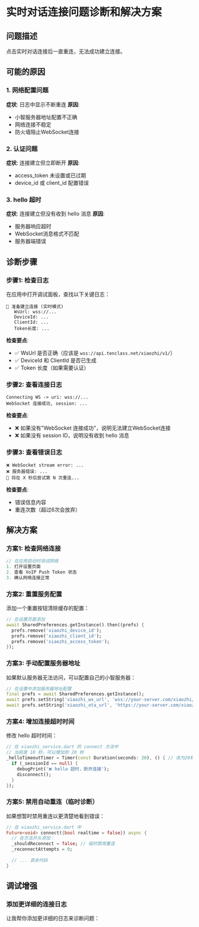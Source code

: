 # 实时对话连接问题诊断和解决方案

## 问题描述
点击实时对话连接后一直重连，无法成功建立连接。

## 可能的原因

### 1. 网络配置问题
**症状**: 日志中显示不断重连
**原因**: 
- 小智服务器地址配置不正确
- 网络连接不稳定
- 防火墙阻止WebSocket连接

### 2. 认证问题
**症状**: 连接建立但立即断开
**原因**:
- access_token 未设置或已过期
- device_id 或 client_id 配置错误

### 3. hello 超时
**症状**: 连接建立但没有收到 hello 消息
**原因**:
- 服务器响应超时
- WebSocket消息格式不匹配
- 服务器端错误

## 诊断步骤

### 步骤1: 检查日志
在应用中打开调试面板，查找以下关键日志：

```
📡 准备建立连接 (实时模式)
   WsUrl: wss://...
   DeviceId: ...
   ClientId: ...
   Token长度: ...
```

**检查要点**:
- ✅ WsUrl 是否正确（应该是 `wss://api.tenclass.net/xiaozhi/v1/`）
- ✅ DeviceId 和 ClientId 是否已生成
- ✅ Token 长度（如果需要认证）

### 步骤2: 查看连接日志
```
Connecting WS -> uri: wss://...
WebSocket 连接成功, session: ...
```

**检查要点**:
- ❌ 如果没有"WebSocket 连接成功"，说明无法建立WebSocket连接
- ❌ 如果没有 session ID，说明没有收到 hello 消息

### 步骤3: 查看错误日志
```
❌ WebSocket stream error: ...
❌ 服务器错误: ...
🔄 将在 X 秒后尝试第 N 次重连...
```

**检查要点**:
- 错误信息内容
- 重连次数（超过6次会放弃）

## 解决方案

### 方案1: 检查网络连接

```dart
// 在应用启动时测试网络
1. 打开设置页面
2. 查看 VoIP Push Token 状态
3. 确认网络连接正常
```

### 方案2: 重置服务配置

添加一个重置按钮清除缓存的配置：

```dart
// 在设置页面添加
await SharedPreferences.getInstance().then((prefs) {
  prefs.remove('xiaozhi_device_id');
  prefs.remove('xiaozhi_client_id');
  prefs.remove('xiaozhi_access_token');
});
```

### 方案3: 手动配置服务器地址

如果默认服务器无法访问，可以配置自己的小智服务器：

```dart
// 在设置中添加服务器地址配置
final prefs = await SharedPreferences.getInstance();
await prefs.setString('xiaozhi_ws_url', 'wss://your-server.com/xiaozhi/v1/');
await prefs.setString('xiaozhi_ota_url', 'https://your-server.com/xiaozhi/ota/');
```

### 方案4: 增加连接超时时间

修改 hello 超时时间：

```dart
// 在 xiaozhi_service.dart 的 connect 方法中
// 当前是 10 秒，可以增加到 20 秒
_helloTimeoutTimer = Timer(const Duration(seconds: 20), () { // 改为20秒
  if (_sessionId == null) {
    debugPrint('❌ hello 超时，断开连接');
    disconnect();
  }
});
```

### 方案5: 禁用自动重连（临时诊断）

如果想暂时禁用重连以更清楚地看到错误：

```dart
// 在 xiaozhi_service.dart 中
Future<void> connect({bool realtime = false}) async {
  // 在方法开头添加：
  _shouldReconnect = false; // 临时禁用重连
  _reconnectAttempts = 0;
  
  // ... 其余代码
}
```

## 调试增强

### 添加更详细的连接日志

让我帮你添加更详细的日志来诊断问题：
